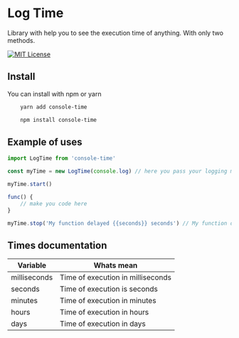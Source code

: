 # Log Time

Library with help you to see the execution time of anything. With only two methods.

[![MIT License](https://img.shields.io/badge/License-MIT-green.svg)](https://choosealicense.com/licenses/mit/)

## Install

You can install with npm or yarn

```bash
    yarn add console-time
```

```bash
    npm install console-time
```

## Example of uses

```javascript
import LogTime from 'console-time'

const myTime = new LogTime(console.log) // here you pass your logging method, and can do anything

myTime.start()

func() {
    // make you code here
}

myTime.stop('My function delayed {{seconds}} seconds') // My function delayed 2 seconds
```

## Times documentation

| Variable     | Whats mean                        |
| ------------ | --------------------------------- |
| milliseconds | Time of execution in milliseconds |
| seconds      | Time of execution is seconds      |
| minutes      | Time of execution in minutes      |
| hours        | Time of execution in hours        |
| days         | Time of execution in days         |
